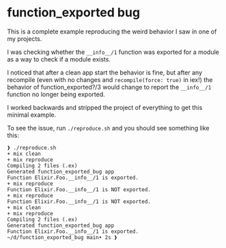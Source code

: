 # function_exported bug

This is a complete example reproducing the weird behavior I saw in one of my projects.

I was checking whether the `__info__/1` function was exported for a module as a way to check if a module exists.

I noticed that after a clean app start the behavior is fine, but after any recompile (even with no changes and `recompile(force: true)` in iex!) the behavior of function_exported?/3 would change to report the `__info__/1` function no longer being exported.

I worked backwards and stripped the project of everything to get this minimal example.

To see the issue, run `./reproduce.sh` and you should see something like this:

```
❱ ./reproduce.sh
+ mix clean
+ mix reproduce
Compiling 2 files (.ex)
Generated function_exported_bug app
Function Elixir.Foo.__info__/1 is exported.
+ mix reproduce
Function Elixir.Foo.__info__/1 is NOT exported.
+ mix reproduce
Function Elixir.Foo.__info__/1 is NOT exported.
+ mix clean
+ mix reproduce
Compiling 2 files (.ex)
Generated function_exported_bug app
Function Elixir.Foo.__info__/1 is exported.
~/d/function_exported_bug main• 2s ❱
```
